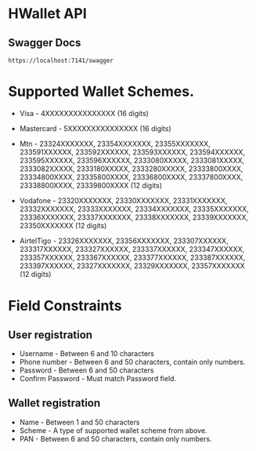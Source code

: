 # HWallet API

## Swagger Docs
`https://localhost:7141/swagger`

# Supported Wallet Schemes.
- Visa - 4XXXXXXXXXXXXXXX (16 digits)

- Mastercard - 5XXXXXXXXXXXXXXX (16 digits)

- Mtn - 23324XXXXXXX, 23354XXXXXXX, 23355XXXXXXX, 233591XXXXXX, 233592XXXXXX, 233593XXXXXX, 233594XXXXXX, 233595XXXXXX, 233596XXXXXX, 2333080XXXXX, 2333081XXXXX, 2333082XXXXX, 2333180XXXXX, 2333280XXXXX, 23333800XXXX, 23334800XXXX, 23335800XXXX, 23336800XXXX, 23337800XXXX, 23338800XXXX, 23339800XXXX (12 digits)

- Vodafone - 23320XXXXXXX, 23330XXXXXXX, 23331XXXXXXX, 23332XXXXXXX, 23333XXXXXXX, 23334XXXXXXX, 23335XXXXXXX, 23336XXXXXXX, 23337XXXXXXX, 23338XXXXXXX, 23339XXXXXXX, 23350XXXXXXX (12 digits)

- AirtelTigo - 23326XXXXXXX, 23356XXXXXXX, 233307XXXXXX, 233317XXXXXX, 233327XXXXXX, 233337XXXXXX, 233347XXXXXX, 233357XXXXXX, 233367XXXXXX, 233377XXXXXX, 233387XXXXXX, 233397XXXXXX, 23327XXXXXXX, 23329XXXXXXX, 23357XXXXXXX (12 digits)

# Field Constraints
## User registration
- Username - Between 6 and 10 characters 
- Phone number - Between 6 and 50 characters, contain only numbers.
- Password - Between 6 and 50 characters
- Confirm Password - Must match Password field.

## Wallet registration
- Name - Between 1 and 50 characters
- Scheme - A type of supported wallet scheme from above.
- PAN - Between 6 and 50 characters, contain only numbers.